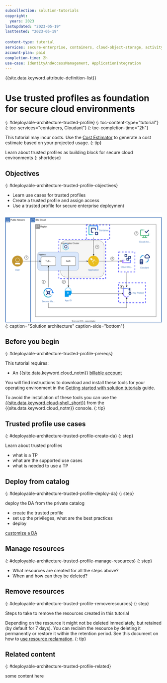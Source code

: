 ```yaml
---
subcollection: solution-tutorials
copyright:
  years: 2023
lastupdated: "2023-05-19"
lasttested: "2023-05-19"

content-type: tutorial
services: secure-enterprise, containers, cloud-object-storage, activity-tracker, Registry, secrets-manager, appid, Cloudant
account-plan: paid
completion-time: 2h
use-case: IdentityAndAccessManagement, ApplicationIntegration
---
```


{{site.data.keyword.attribute-definition-list}}

# Use trusted profiles as foundation for secure cloud environments
{: #deployable-architecture-trusted-profile}
{: toc-content-type="tutorial"}
{: toc-services="containers, Cloudant"}
{: toc-completion-time="2h"}


This tutorial may incur costs. Use the [Cost Estimator](/estimator/review) to generate a cost estimate based on your projected usage.
{: tip}


Learn about trusted profiles as building block for secure cloud environments
{: shortdesc}

## Objectives
{: #deployable-architecture-trusted-profile-objectives}

* Learn use cases for trusted profiles
* Create a trusted profile and assign access
* Use a trusted profile for secure enterprise deployment



![Architecture](images/solution67-cbr-enhanced-security/architecture-e2e-security-cbr.svg){: caption="Solution architecture" caption-side="bottom"}


## Before you begin
{: #deployable-architecture-trusted-profile-prereqs}

This tutorial requires:
* An {{site.data.keyword.cloud_notm}} [billable account](/docs/account?topic=account-accounts)

You will find instructions to download and install these tools for your operating environment in the [Getting started with solution tutorials](/docs/solution-tutorials?topic=solution-tutorials-tutorials) guide.


To avoid the installation of these tools you can use the [{{site.data.keyword.cloud-shell_short}}](/shell) from the {{site.data.keyword.cloud_notm}} console.
{: tip}




## Trusted profile use cases
{: #deployable-architecture-trusted-profile-create-da}
{: step}

Learn about trusted profiles
- what is a TP
- what are the supported use cases
- what is needed to use a TP





## Deploy from catalog
{: #deployable-architecture-trusted-profile-deploy-da}
{: step}

deploy the DA from the private catalog
- create the trusted profile
- set up the privileges, what are the best practices
- deploy

[customize a DA](/docs/secure-enterprise?topic=secure-enterprise-customize-from-catalog)


## Manage resources
{: #deployable-architecture-trusted-profile-manage-resources}
{: step}

- What resources are created for all the steps above?
- When and how can they be deleted?



## Remove resources
{: #deployable-architecture-trusted-profile-removeresources}
{: step}

Steps to take to remove the resources created in this tutorial

Depending on the resource it might not be deleted immediately, but retained (by default for 7 days). You can reclaim the resource by deleting it permanently or restore it within the retention period. See this document on how to [use resource reclamation](/docs/account?topic=account-resource-reclamation).
{: tip}


## Related content
{: #deployable-architecture-trusted-profile-related}

some content here